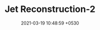 ---
layout: post
title:  "Jet Reconstruction-2"
date:   2021-03-19 10:48:59 +0530
categories: ATLAS blogs
permalink: /jet_reco2/
---